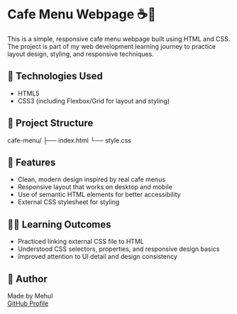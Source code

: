 # Cafe Menu Webpage ☕🍰

This is a simple, responsive cafe menu webpage built using HTML and CSS.  
The project is part of my web development learning journey to practice layout design, styling, and responsive techniques.

## 🔧 Technologies Used

- HTML5  
- CSS3 (including Flexbox/Grid for layout and styling)

## 📂 Project Structure

cafe-menu/
├── index.html
└── style.css
## 📌 Features

- Clean, modern design inspired by real cafe menus  
- Responsive layout that works on desktop and mobile  
- Use of semantic HTML elements for better accessibility  
- External CSS stylesheet for styling  

## 👩‍💻 Learning Outcomes

- Practiced linking external CSS file to HTML  
- Understood CSS selectors, properties, and responsive design basics   
- Improved attention to UI detail and design consistency

## 👤 Author

Made by Mehul  
[GitHub Profile](https://github.com/mehul-raj-garg)
